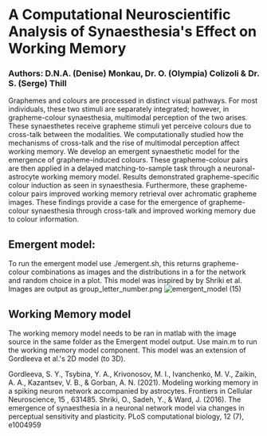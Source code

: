 # A Computational Neuroscientific Analysis of Synaesthesia's Effect on Working Memory
### Authors: D.N.A. (Denise) Monkau, Dr. O. (Olympia) Colizoli \& Dr. S. (Serge) Thill

Graphemes and colours are processed in distinct visual pathways. For most individuals, these two stimuli are separately integrated; however, in grapheme-colour synaesthesia, multimodal perception of the two arises. These synaesthetes receive grapheme stimuli yet perceive colours due to cross-talk between the modalities. We computationally studied how the mechanisms of cross-talk and the rise of multimodal perception affect working memory. We develop an emergent synaesthetic model for the emergence of grapheme-induced colours. These grapheme-colour pairs are then applied in a delayed matching-to-sample task through a neuronal-astrocyte working memory model. Results demonstrated grapheme-specific colour induction as seen in synaesthesia. Furthermore, these grapheme-colour pairs improved working memory retrieval over achromatic grapheme images. These findings provide a case for the emergence of grapheme-colour synaesthesia through cross-talk and improved working memory due to colour information.


## Emergent model:
To run the emergent model use ./emergent.sh, this returns grapheme-colour combinations as images and the distributions in a for the network and random choice in a plot. This model was inspired by by Shriki et al.
Images are output as  group_letter_number.png
![emergent_model (15)](https://github.com/user-attachments/assets/5f868578-98a1-47bd-9365-dc3fe9868ae2)

## Working Memory model
The working memory model needs to be ran in matlab with the image source in the same folder as the Emergent model output.
Use main.m to run the working memory model component. This model was an extension of Gordleeva et al.'s 2D model (to 3D).

Gordleeva, S. Y., Tsybina, Y. A., Krivonosov, M. I., Ivanchenko, M. V., Zaikin, A. A., Kazantsev,
V. B., & Gorban, A. N. (2021). Modeling working memory in a spiking neuron network
accompanied by astrocytes. Frontiers in Cellular Neuroscience, 15 , 631485.
Shriki, O., Sadeh, Y., & Ward, J. (2016). The emergence of synaesthesia in a neuronal network
model via changes in perceptual sensitivity and plasticity. PLoS computational biology, 12 (7),
e1004959

